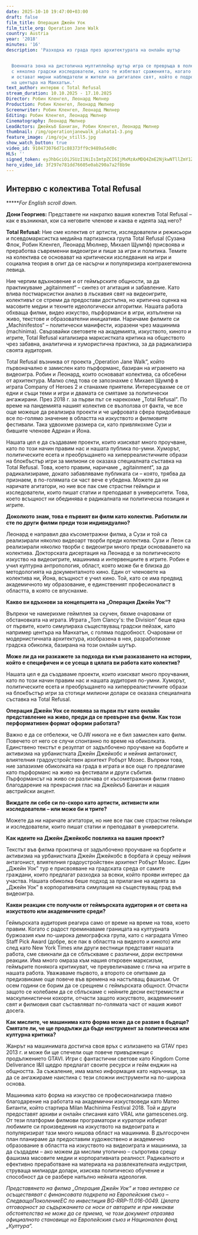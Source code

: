 ```yaml
---
date: 2025-10-10 19:47:00+03:00
draft: false
film_title: Oперация Джейн Уок
film_title_org: Operation Jane Walk
country: Austria
year: '2018'
minutes: '16'
description: 'Разходка из града през архитектурата на онлайн шутър


  Военната зона на дистопична мултиплeйър шутър игра се превръща в поле за зимна разходка
  с няколко градски изследователи, като те избягват сраженията, когато е възможно,
  и остават мирни наблюдатели и жители на дигитален свят, който е подробна реплика
  на центъра на Манхатън.'
text_author: интервю с Total Refusal
stream_duration: 10.10.2025 - 17.10.2025
Director: Робин Кленгел, Леонард Мюлнер
Production: Робин Кленгел, Леонард Мюлнер
Screenwriter: Робин Кленгел, Леонард Мюлнер
Editing: Робин Кленгел, Леонард Мюлнер
Cinematography: Леонард Мюлнер
LeadActors: Джейкъб Баниган, Робин Кленгел, Леонард Мюлнер
thumbnail: /img/operationjanewalk_plakata1-3.png
feature_image: /img/ojw_still5.jpg
show_watch_button: true
video_id: 910473076d71c88373ff9c9489a54d0c
HLS: ''
signed_token: eyJhbGciOiJSUzI1NiIsImtpZCI6IjMxMzAxMDQ4ZmE2NjkwNTllZmY1ZjFiNGFiNmQxOGMwIn0.eyJzdWIiOiI5MTA0NzMwNzZkNzFjODgzNzNmZjljOTQ4OWE1NGQwYyIsImtpZCI6IjMxMzAxMDQ4ZmE2NjkwNTllZmY1ZjFiNGFiNmQxOGMwIiwiZXhwIjoiMTc2MDM3NzQ2OCIsIm5iZiI6IjE3NjAyODc0NjkiLCJhY2Nlc3NSdWxlcyI6W3siYWN0aW9uIjoiYWxsb3ciLCJ0eXBlIjoiaXAuZ2VvaXAuY291bnRyeSIsImNvdW50cnkiOlsiQkciXX0seyJhY3Rpb24iOiJibG9jayIsInR5cGUiOiJhbnkifV19.Wnx2sd2duEoejjOh4rc1WBephfeNUe_saRMk4ix2iOa1cANyem9Q1R5adeV4Tfm0p8kfCH4QmkQoGEolfgQ8AsRDG7i2XSpvnCI-pNZem022kMK-EKd-S-tYgWMPseSgrqfYQ7rPbhLcrebJV5oBQ9Zb_F7KAj9ge6k_ETczKIJrre3AdcELKEu_PELwJVOKwGNAkDq06uwhesJVmlK3Gykk0zcOCiIgJMuzgriWUv4Jc6tYWAufkjVgeTxSKJDpMvBEnaAU3OXs2tbfy7xLg0tlT_C6bEJtqS973DbHu4SRDnfe4vn9pMrXBj02P9BSOCtpVnni5AY_4BgYD_RilQ
hero_video_id: 3f297e781dd76605e0ab290a7a2f8b9e
---
```

## **Интервю с колектива Total Refusal**

**\*\***For English scroll down.*

**Дони Георгиeв:** Представете ни накратко вашия колектив Total Refusal – как е възникнал, кои са неговите членове и каква е идеята зад него?

**Total Refusal:** Ние сме колектив от артисти, изследователи и режисьори и псевдомарксистка медийна партизанска група Total Refusal (Сузана Флок, Робин Кленгел, Леонард Мюлнер, Михаел Щумпф) присвоява и преработва съвременни видеоигри и пише за игри и политика. Темите на колектива се основават на критически изследвания на игри и социална теория в опит да се насърчи и популяризира контрахегемонна левица. 

Ние черпим вдъхновение и от геймърските общности, за да практикуваме „agitainment“ – синтез от агитация и забавление. Като влива постмарксистки анализ в лъскавия свят на видеоигрите, колективът се стреми да предостави достъпна, но критична оценка на масовите медии и техните идеологически алгоритми. Нашата работа обхваща филми, видео изкуство, пърформанси в игри, изпълнени на живо, текстове и образователни инициативи. Наричаме филмите си „Machinifestos“ – политически манифести, изразени чрез машинима (machinima). Свързвайки световете на академията, изкуството, киното и игрите, Total Refusal катализира марксистката критика на обществото чрез забавна, аналитична и хумористична практика, за да радикализира своята аудитория.

Total Refusal възниква от проекта „Operation Jane Walk”, който първоначално е замислен като пърформанс, базиран на играенето на видеоигра. Робин и Леонард, които основават колектива, са обсебени от архитектура. Малко след това се запознахме с Михаел Щумпф в играта Company of Heroes 2 и станахме приятели. Интересувахме се от едни и същи теми и игри и двамата се смятаме за политически ангажирани. През 2018 г. за първи път се нарекохме „Total Refusal”. По време на пандемията нашият колектив се възползва от факта, че все още можеше да реализира проекти и че цифровата сфера придобиваше все по-голямо значение в областта на изкуството и филмовите фестивали. Така удвоихме размера си, като привлякохме Сузи и бившите членове Адриан и Йона.

Нашата цел е да създаваме проекти, които изискват много проучване, като по този начин правим нас и нашата публика по-умни. Хуморът, политическите есета и преобръщането на хиперреалистичните образи на блокбъстър игри за милиони се оказаха специалната съставка на Total Refusal. Това, което правим, наричаме „ agitainment“, за да радикализираме, докато забавляваме публиката си – която, трябва да признаем, в по-голямата си част вече е убедена. Можете да ни наричате агитатори, но ние все пак сме страстни геймъри и изследователи, които пишат статии и преподават в университети. Това, което всъщност ни обединява е радикалната ни политическа позиция и игрите.

**Доколкото знам, това е първият ви филм като колектив. Работили ли сте по други филми преди този индивидуално?**

Леонард е направил два късометражни филма, а Сузи и той са реализирали няколко видеоарт творби преди колектива. Сузи и Леон са реализирали няколко творби с видеоигри много преди основаването на колектива. Докторската дисертация на Леонард е за политическото изкуство на видеоигрите, машинима и интервенциите в игрите. Робин е учил културна антропология, област, която може би е близка до методологията на документалното кино. Един от членовете на колектива ни, Йона, всъщност е учил кино. Той, като се има предвид академичното му образование, е единственият професионалист в областта, в която се впуснахме.

**Какво ви вдъхнови за концепцията на „Операция Джейн Уок“?**

Въпреки че намерихме геймплея за скучен, бяхме очаровани от обстановката на играта. Играта „Tom Clancy's: the Division“ беше една от първите, които симулираха съществуващ градски пейзаж, като например центъра на Манхатън, с голяма подробност. Очаровани от модернистичната архитектура, изобразена в нея, разработихме градска обиколка, базирана на този онлайн шутър.

**Може ли да ни разкажете за подхода ви към разказването на истории, който e специфичен и се усеща в цялата ви работа като колектив?**

Нашата цел е да създаваме проекти, които изискват много проучвания, като по този начин правим нас и нашата аудитория по-умни. Хуморът, политическите есета и преобръщането на хиперреалистичните образи на блокбъстър игри за стотици милиони долари се оказаха специалната съставка на Total Refusal.

**Операция Джейн Уок се появява за първи път като онлайн представление на живо, преди да се превърне във филм. Как този перформативен формат оформи работата?**

Важно е да се отбележи, че OJW никога не е бил замислен като филм. Повечето от него се случи спонтанно по време на обиколката. Единствено текстът е резултат от задълбочено проучване на борбите и активизма на урбанистката Джейн Джейкобс и нейния антагонист, влиятелния градоустройствен архитект Робърт Мозес. Въпреки това, ние запазихме обиколката на града в играта и все още го предлагаме като пърформанс на живо на фестивали и други събития. Пърформансът на живо се различава от късометражния филм главно благодарение на прекрасния глас на Джейкъб Баниган и нашия австрийски акцент.

**Виждате ли себе си по-скоро като артисти, активисти или изследователи – или може би и трите?**

Можете да ни наричате агитатори, но ние все пак сме страстни геймъри и изследователи, които пишат статии и преподават в университети.

**Как идеите на Джейн Джейкобс повлияха на вашия проект?**

Текстът във филма произтича от задълбочено проучване на борбите и активизма на урбанистката Джейн Джейкобс в борбата ѝ срещу нейния антагонист, влиятелния градоустройствен архитект Робърт Мозес. Един „Джейн Уок” тур е присвояване на градската среда от самите граждани, които предлагат разходка за всеки, който прояви интерес да участва. Нашата обиколка беше подход за прилагане на идеята за „Джейн Уок” в корпоративната симулация на съществуващ град във видеоигра.

**Какви реакции сте получили от геймърската аудитория и от света на изкуството или академичните среди?**

Геймърската аудитория реагира само от време на време на това, което правим. Когато с радост преминаваме границата на културната буржоазия към по-широка демографска група, като с наградата Vimeo Staff Pick Award (добре, все пак в областта на видеото и киното) или след като New York Times или други вестници представят нашата работа, сме свикнали да се сблъскваме с различни, дори екстремни реакции. Има много омраза към нашия откровен марксизъм, геймърите понякога критикуват, че преувеличаваме  с глича на игрите в нашата работа. Уважаваме първото, а второто се опитваме да предизвикаме още повече във времена на настъпващ фашизъм. От осем години се борим да се срещнем с геймърската общност. Отчасти защото се колебаем да се сблъскаме с нейните десни екстремисти и маскулинистични кохорти, отчасти защото изкуството, академичният свят и филмовия сват съставляват по-голямата част от нашия живот досега.

**Как мислите, че машинима като форма може да се развие в бъдеще? Смятате ли, че ще продължи да бъде инструмент за политическа или културна критика?**

Жанрът на машинимата достигна своя връх с излизането на GTAV през 2013 г. и може би ще спечели още повече привърженци с продължението GTAVI. Игри с фантастични светове като Kingdom Come Deliverance I&II щедро предлагат своите ресурси и гейм енджин на общността. За съжаление, има малко информация като наръчници, за да се ангажираме наистина с тези сложни инструменти на по-широка основа.

Машинима като форма на изкуство се професионализира главно благодарение на работата на академични изкуствоведи като Матео Битанти, който стартира Milan Machinima Festival 2018. Той и други предоставят архиви и онлайн списания като VRAL или gamescenes.org. От тези платформи филмови програматори и куратори избират любимите си произведения на изкуството на видеоиграта и популяризират тази много нишова област на машинима. В дългосрочен план планираме да предоставим художествено и академично образование в областта на изкуството на видеоиграта и машинима, за да създадем – ако можем да мислим утопично – съпротива срещу фашизма масовите медии и корпоративната реалност. Радикалното и ефективно преработване на материала на развлекателната индустрия, струваща милиарди долари, изисква политическо обучение и способност да се разбере напълно нейната идеология.

*Представянето на филма „Операция Джейн Уок“ и това интервю се осъществяват с финансовата подкрепа на Европейския съюз – СледващоПоколениеЕС по инвестиция BG-RRP-11.016-0049. Цялата отговорност за съдържанието се носи от авторите и при никакви обстоятелства не може да се приема, че този документ отразява официалното становище на Европейския съюз и Национален фонд „Култура“.*
